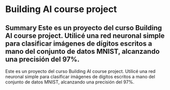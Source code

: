# Building AI course project
## Summary Este es un proyecto del curso Building AI course project. Utilicé una red neuronal simple para clasificar imágenes de dígitos escritos a mano del conjunto de datos MNIST, alcanzando una precisión del 97%.
Este es un proyecto del curso Building AI course project. Utilicé una red neuronal simple para clasificar imágenes de dígitos escritos a mano del conjunto de datos MNIST, alcanzando una precisión del 97%.
